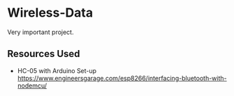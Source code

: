 # Wireless-Data
Very important project.

## Resources Used

* HC-05 with Arduino Set-up
https://www.engineersgarage.com/esp8266/interfacing-bluetooth-with-nodemcu/